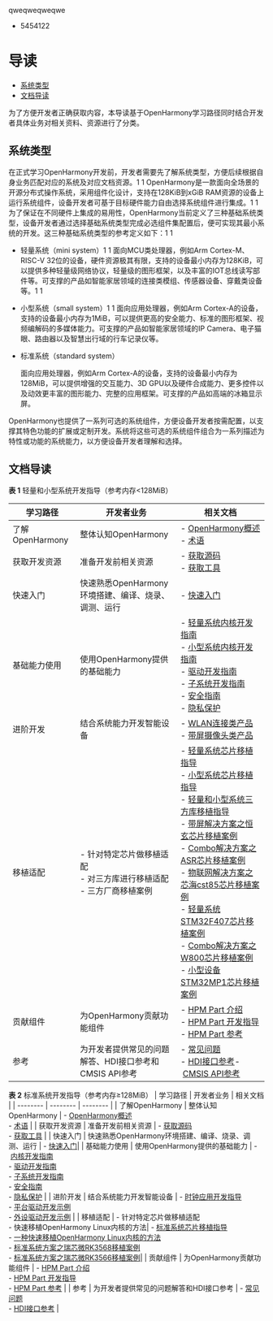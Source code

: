  qweqweqweqwe
 + 5454122


# 导读<a name="ZH-CN_TOPIC_0000001152533331"></a>

-   [系统类型](#section767218232110)
-   [文档导读](#section19810171681218)

为了方便开发者正确获取内容，本导读基于OpenHarmony学习路径同时结合开发者具体业务对相关资料、资源进行了分类。

## 系统类型<a name="section767218232110"></a>

在正式学习OpenHarmony开发前，开发者需要先了解系统类型，方便后续根据自身业务匹配对应的系统及对应文档资源。1
1
OpenHarmony是一款面向全场景的开源分布式操作系统，采用组件化设计，支持在128KiB到xGiB RAM资源的设备上运行系统组件，设备开发者可基于目标硬件能力自由选择系统组件进行集成。1
1
为了保证在不同硬件上集成的易用性，OpenHarmony当前定义了三种基础系统类型，设备开发者通过选择基础系统类型完成必选组件集配置后，便可实现其最小系统的开发。这三种基础系统类型的参考定义如下：1
1
-   轻量系统（mini system）1
1
    面向MCU类处理器，例如Arm Cortex-M、RISC-V 32位的设备，硬件资源极其有限，支持的设备最小内存为128KiB，可以提供多种轻量级网络协议，轻量级的图形框架，以及丰富的IOT总线读写部件等。可支撑的产品如智能家居领域的连接类模组、传感器设备、穿戴类设备等。1
1
-   小型系统（small system）1
1
    面向应用处理器，例如Arm Cortex-A的设备，支持的设备最小内存为1MiB，可以提供更高的安全能力、标准的图形框架、视频编解码的多媒体能力。可支撑的产品如智能家居领域的IP Camera、电子猫眼、路由器以及智慧出行域的行车记录仪等。

-   标准系统（standard system）

    面向应用处理器，例如Arm Cortex-A的设备，支持的设备最小内存为128MiB，可以提供增强的交互能力、3D GPU以及硬件合成能力、更多控件以及动效更丰富的图形能力、完整的应用框架。可支撑的产品如高端的冰箱显示屏。


OpenHarmony也提供了一系列可选的系统组件，方便设备开发者按需配置，以支撑其特色功能的扩展或定制开发。系统将这些可选的系统组件组合为一系列描述为特性或功能的系统能力，以方便设备开发者理解和选择。

## 文档导读<a name="section19810171681218"></a>

**表 1**  轻量和小型系统开发指导（参考内存<128MiB）

| 学习路径        | 开发者业务                                                   | 相关文档                                                     |
| --------------- | ------------------------------------------------------------ | ------------------------------------------------------------ |
| 了解OpenHarmony | 整体认知OpenHarmony                                          | -&nbsp;[OpenHarmony概述](https://gitee.com/openharmony)<br/>-&nbsp;[术语](../glossary.md) |
| 获取开发资源    | 准备开发前相关资源                                           | -&nbsp;[获取源码](get-code/sourcecode-acquire.md)<br/>-&nbsp;[获取工具](get-code/gettools-acquire.md) |
| 快速入门        | 快速熟悉OpenHarmony环境搭建、编译、烧录、调测、运行          | -&nbsp;[快速入门](quick-start/Readme-CN.md) |
| 基础能力使用    | 使用OpenHarmony提供的基础能力                                | -&nbsp;[轻量系统内核开发指南](kernel/kernel-mini-overview.md)<br/>-&nbsp;[小型系统内核开发指南](kernel/kernel-small-overview.md)<br/>-&nbsp;[驱动开发指南](driver/driver-overview-foundation.md)<br/>-&nbsp;[子系统开发指南](subsystems/subsys-build-all.md)<br/>-&nbsp;[安全指南](security/security-guidelines-overall.md)<br/>-&nbsp;[隐私保护](security/security-privacy-protection.md) |
| 进阶开发        | 结合系统能力开发智能设备                                     | -&nbsp;[WLAN连接类产品](guide/device-wlan-led-control.md)<br/>-&nbsp;[带屏摄像头类产品](guide/device-camera-control-overview.md) |
| 移植适配        | -&nbsp;针对特定芯片做移植适配<br/>-&nbsp;对三方库进行移植适配<br/>-&nbsp;三方厂商移植案例<br/> | -&nbsp;[轻量系统芯片移植指导](porting/porting-minichip-overview.md)<br/>-&nbsp;[小型系统芯片移植指导](porting/porting-smallchip-prepare-needs.md)<br/>-&nbsp;[轻量和小型系统三方库移植指导](porting/porting-thirdparty-overview.md)<br/>   - [带屏解决方案之恒玄芯片移植案例](porting/porting-bes2600w-on-minisystem-display-demo.md)<br/>    - [Combo解决方案之ASR芯片移植案例](porting/porting-asr582x-combo-demo.md)<br/>    - [物联网解决方案之芯海cst85芯片移植案例](porting/porting-cst85f01-combo-demo.md)<br/>    - [轻量系统STM32F407芯片移植案例](porting/porting-stm32f407-on-minisystem-eth.md)<br/>    - [Combo解决方案之W800芯片移植案例](porting/porting-w800-combo-demo.md)<br/> - [小型设备STM32MP1芯片移植案例](porting/porting-stm32mp15xx-on-smallsystem.md) |
| 贡献组件        | 为OpenHarmony贡献功能组件                                    | -&nbsp;[HPM&nbsp;Part&nbsp;介绍](hpm-part/hpm-part-about.md)<br/>-&nbsp;[HPM&nbsp;Part&nbsp;开发指导](hpm-part/hpm-part-development.md)<br/>-&nbsp;[HPM&nbsp;Part&nbsp;参考](hpm-part/hpm-part-reference.md) |
| 参考            | 为开发者提供常见的问题解答、HDI接口参考和CMSIS API参考                | -&nbsp;[常见问题](faqs/faqs-overview.md)<br/>-&nbsp;[HDI接口参考](reference/hdi-apis/Readme-CN.md)-&nbsp;[CMSIS API参考](reference/kernel/cmsis/Readme-CN.md) |

**表 2**  标准系统开发指导（参考内存≥128MiB）
| 学习路径 | 开发者业务 | 相关文档 |
| -------- | -------- | -------- |
| 了解OpenHarmony | 整体认知OpenHarmony | -&nbsp;[OpenHarmony概述](https://gitee.com/openharmony)<br/>-&nbsp;[术语](../glossary.md) |
| 获取开发资源 | 准备开发前相关资源 | -&nbsp;[获取源码](get-code/sourcecode-acquire.md)<br/>-&nbsp;[获取工具](get-code/gettools-acquire.md) |
| 快速入门 | 快速熟悉OpenHarmony环境搭建、编译、烧录、调测、运行 | -&nbsp;[快速入门](quick-start/Readme-CN.md)|
| 基础能力使用 | 使用OpenHarmony提供的基础能力 | -&nbsp;[内核开发指南](kernel/kernel-standard-overview.md)<br/>-&nbsp;[驱动开发指南](driver/driver-overview-foundation.md)<br/>-&nbsp;[子系统开发指南](subsystems/subsys-build-all.md)<br/>-&nbsp;[安全指南](security/security-guidelines-overall.md)<br/>-&nbsp;[隐私保护](security/security-privacy-protection.md) |
| 进阶开发 | 结合系统能力开发智能设备 | -&nbsp;[时钟应用开发指导](guide/device-clock-guide.md)<br/>-&nbsp;[平台驱动开发示例](guide/device-driver-demo.md)<br/>-&nbsp;[外设驱动开发示例](guide/device-outerdriver-demo.md) |
| 移植适配 | -&nbsp;针对特定芯片做移植适配 <br/>-&nbsp;快速移植OpenHarmony&nbsp;Linux内核的方法| -&nbsp;[标准系统芯片移植指导](porting/standard-system-porting-guide.md)<br/>-&nbsp;[一种快速移植OpenHarmony&nbsp;Linux内核的方法](porting/porting-linux-kernel.md)  <br/>-&nbsp;[标准系统方案之瑞芯微RK3568移植案例](porting/porting-dayu200-on_standard-demo.md) <br/>-&nbsp;[标准系统方案之瑞芯微RK3566移植案例](https://gitee.com/openharmony/vendor_kaihong/blob/master/khdvk_3566b/porting-khdvk_3566b-on_standard-demo.md)|
| 贡献组件 | 为OpenHarmony贡献功能组件 | -&nbsp;[HPM&nbsp;Part&nbsp;介绍](hpm-part/hpm-part-about.md)<br/>-&nbsp;[HPM&nbsp;Part&nbsp;开发指导](hpm-part/hpm-part-development.md)<br/>-&nbsp;[HPM&nbsp;Part&nbsp;参考](hpm-part/hpm-part-reference.md) |
| 参考 | 为开发者提供常见的问题解答和HDI接口参考   | -&nbsp;[常见问题](faqs/faqs-overview.md)<br/>-&nbsp;[HDI接口参考](reference/hdi-apis/Readme-CN.md)        |
